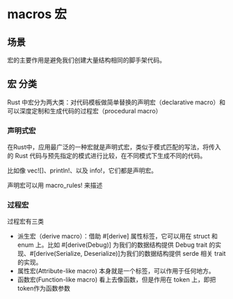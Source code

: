 


# macros 宏



## 场景


宏的主要作用是避免我们创建大量结构相同的脚手架代码。

## 宏 分类
Rust 中宏分为两大类：对代码模板做简单替换的声明宏（declarative macro）和可以深度定制和生成代码的过程宏（procedural macro）



### 声明式宏
在Rust中，应用最广泛的一种宏就是声明式宏，类似于模式匹配的写法，将传入的 Rust 代码与预先指定的模式进行比较，在不同模式下生成不同的代码。

比如像 vec![]、println!、以及 info!，它们都是声明宏。

声明宏可以用 macro_rules! 来描述




### 过程宏

过程宏有三类
- 派生宏（derive macro）：借助 #[derive] 属性标签，它可以用在 struct 和 enum 上。比如 #[derive(Debug)] 为我们的数据结构提供 Debug trait 的实现、#[derive(Serialize, Deserialize)]为我们的数据结构提供 serde 相关 trait 的实现。
- 属性宏(Attribute-like macro) 本身就是一个标签，可以作用于任何地方。
- 函数宏(Function-like macro) 看上去像函数，但是作用在 token 上，即把token作为函数参数


